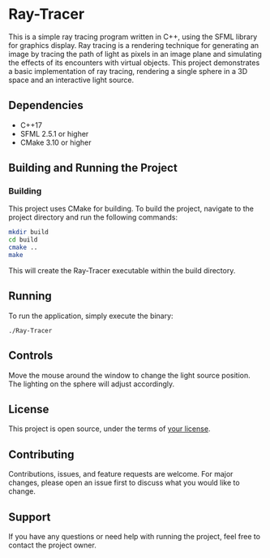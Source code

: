 # Ray-Tracer

This is a simple ray tracing program written in C++, using the SFML library for graphics display. Ray tracing is a rendering technique for generating an image by tracing the path of light as pixels in an image plane and simulating the effects of its encounters with virtual objects. This project demonstrates a basic implementation of ray tracing, rendering a single sphere in a 3D space and an interactive light source.

## Dependencies

- C++17
- SFML 2.5.1 or higher
- CMake 3.10 or higher

## Building and Running the Project

### Building

This project uses CMake for building. To build the project, navigate to the project directory and run the following commands:

```sh
mkdir build
cd build
cmake ..
make
```
This will create the Ray-Tracer executable within the build directory.

## Running
To run the application, simply execute the binary:
```
./Ray-Tracer
```
## Controls

Move the mouse around the window to change the light source position. The lighting on the sphere will adjust accordingly.

## License

This project is open source, under the terms of [your license](./LICENSE).

## Contributing

Contributions, issues, and feature requests are welcome. For major changes, please open an issue first to discuss what you would like to change.

## Support

If you have any questions or need help with running the project, feel free to contact the project owner.
